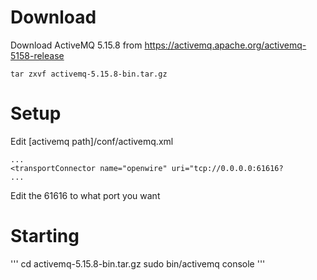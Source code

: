 
# Download

Download ActiveMQ 5.15.8 from https://activemq.apache.org/activemq-5158-release

`tar zxvf activemq-5.15.8-bin.tar.gz`

# Setup 

Edit [activemq path]/conf/activemq.xml 

    ...
    <transportConnector name="openwire" uri="tcp://0.0.0.0:61616?
    ...

Edit the 61616 to what port you want
# Starting

'''
cd activemq-5.15.8-bin.tar.gz
sudo bin/activemq console
'''